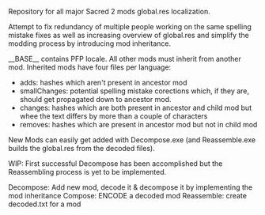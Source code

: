 Repository for all major Sacred 2 mods global.res localization.

Attempt to fix redundancy of multiple people working on the same spelling mistake fixes
as well as increasing overview of global.res
and simplify the modding process
by introducing mod inheritance.

\_\_BASE\_\_ contains PFP locale.
All other mods must inherit from another mod.
Inherited mods have four files per language:

- adds: hashes which aren't present in ancestor mod
- smallChanges: potential spelling mistake corections which, if they are, should get propagated down to ancestor mod.
- changes: hashes which are both present in ancestor and child mod but whee the text differs by more than a couple of characters
- removes: hashes which are present in ancestor mod but not in child mod

New Mods can easily get added with Decompose.exe (and Reassemble.exe builds the global.res from the decoded files).

WIP: First successful Decompose has been accomplished but the Reassembling process is yet to be implemented.


Decompose: Add new mod, decode it & decompose it by implementing the mod inheritance
Compose: ENCODE a decoded mod
Reassemble: create decoded.txt for a mod
